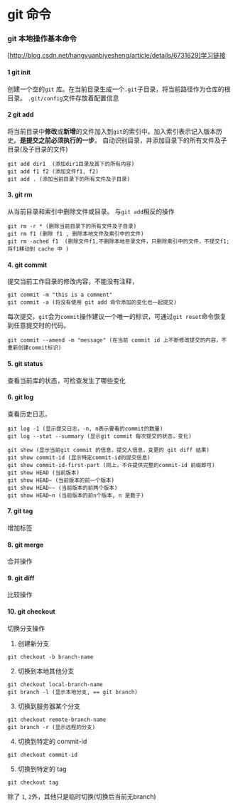 # git 命令

### git 本地操作基本命令 
[http://blog.csdn.net/hangyuanbiyesheng/article/details/6731629]学习链接

#### 1 git init
创建一个空的``git`` 库。在当前目录生成一个``.git``子目录，将当前路径作为仓库的根目录。
``.git/config``文件存放着配置信息

#### 2 git add
将当前目录中**修改**或**新增**的文件加入到``git``的索引中。加入索引表示记入版本历史。**是提交之前必须执行的一步**。
自动识别目录，并添加目录下的所有文件及子目录(及子目录的文件)
```
git add dir1  (添加dir1目录及其下的所有内容)
git add f1 f2 (添加文件f1, f2)
git add . (添加当前目录下的所有文件及子目录)
```

#### 3. git rm
从当前目录和索引中删除文件或目录。
与``git add``相反的操作
```
git rm -r * (删除当前目录下的所有文件及子目录)
git rm f1 (删除 f1 , 删除本地文件及索引中的文件)
git rm -ached f1  (删除文件f1,不删除本地目录文件，只删除索引中的文件，不提交f1; 将f1移动到 cache 中 )
```

#### 4. git commit
提交当前工作目录的修改内容，不能没有注释，
```
git commit -m "this is a comment"
git commit -a (将没有使用 git add 命令添加的变化也一起提交)
```
每次提交，``git``会为``commit``操作建议一个唯一的标识，可通过``git reset``命令恢复到任意提交时的代码。
```
git commit --amend -m "message" (在当前 commit id 上不断修改提交的内容，不重新创建commit标识)
```

#### 5. git status
查看当前库的状态，可检查发生了哪些变化

#### 6. git log
查看历史日志，
```
git log -1 (显示提交日志，-n, n表示要看的commit的数量)
git log --stat --summary (显示git commit 每次提交的状态，变化)

git show (显示当前git commit 的信息，提交人信息，变更的 git diff 结果)
git show commit-id (显示特定commit-id的提交信息)
git show commit-id-first-part (同上，不许提供完整的commit-id 前缀即可)
git show HEAD (当前版本)
git show HEAD~ (当前版本的前一个版本)
git show HEAD~~ (当前版本的前两个版本)
git show HEAD~n (当前版本的前n个版本, n 是数子)
```

#### 7. git tag
增加标签

#### 8. git merge
合并操作

#### 9. git diff
比较操作

#### 10. git checkout 
切换分支操作

1. 创建新分支
  ```
  git checkout -b branch-name
  ```

2. 切换到本地其他分支
  ```
  git checkout local-branch-name
  git branch -l (显示本地分支, == git branch)
  ```

3. 切换到服务器某个分支
  ```
  git checkout remote-branch-name
  git branch -r (显示远程的分支)
  ```

4. 切换到特定的 commit-id
  ```
  git checkout commit-id
  ```

5. 切换到特定的 tag
  ```
  git checkout tag
  ```

除了 ``1``, ``2``外，其他只是临时切换(切换后当前无branch)
